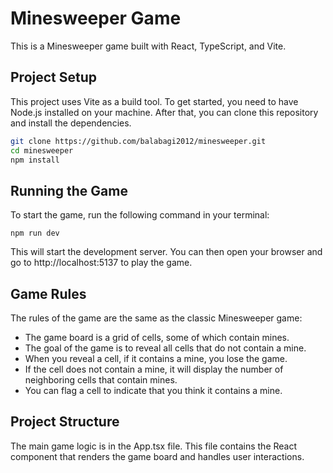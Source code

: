 # Minesweeper Game

This is a Minesweeper game built with React, TypeScript, and Vite.

## Project Setup

This project uses Vite as a build tool. To get started, you need to have Node.js installed on your machine. After that, you can clone this repository and install the dependencies.

```bash
git clone https://github.com/balabagi2012/minesweeper.git
cd minesweeper
npm install
```

## Running the Game
To start the game, run the following command in your terminal:
```
npm run dev
```

This will start the development server. You can then open your browser and go to http://localhost:5137 to play the game.

## Game Rules

The rules of the game are the same as the classic Minesweeper game:

- The game board is a grid of cells, some of which contain mines.
- The goal of the game is to reveal all cells that do not contain a mine.
- When you reveal a cell, if it contains a mine, you lose the game.
- If the cell does not contain a mine, it will display the number of neighboring cells that contain mines.
- You can flag a cell to indicate that you think it contains a mine.

## Project Structure
The main game logic is in the App.tsx file. This file contains the React component that renders the game board and handles user interactions.